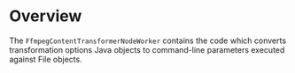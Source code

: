 
Overview
========

The `FfmpegContentTransformerNodeWorker` contains the code which converts transformation
options Java objects to command-line parameters executed against File objects.
